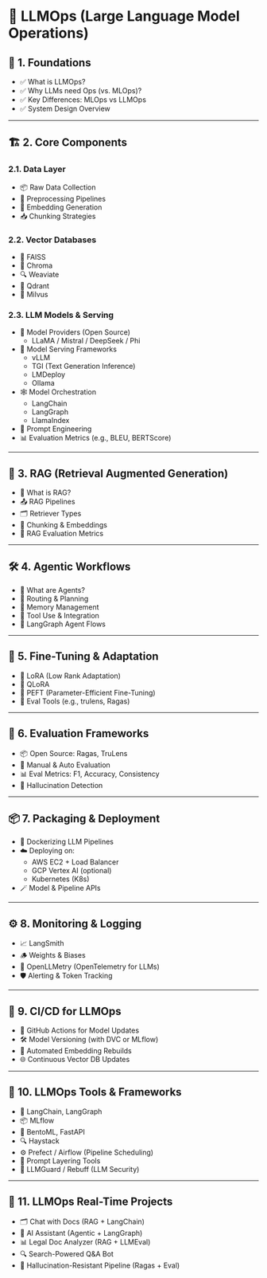 # 📘 LLMOps (Large Language Model Operations)

## 🌱 1. Foundations
- ✅ What is LLMOps?
- ✅ Why LLMs need Ops (vs. MLOps)?
- ✅ Key Differences: MLOps vs LLMOps
- ✅ System Design Overview

---

## 🏗️ 2. Core Components
### 2.1. Data Layer
- 📦 Raw Data Collection
- 🧹 Preprocessing Pipelines
- 🧠 Embedding Generation
- 📥 Chunking Strategies

### 2.2. Vector Databases
- 🧠 FAISS
- 📇 Chroma
- 🔍 Weaviate
- 📎 Qdrant
- 💾 Milvus

### 2.3. LLM Models & Serving
- 🤖 Model Providers (Open Source)
  - LLaMA / Mistral / DeepSeek / Phi
- 🧰 Model Serving Frameworks
  - vLLM
  - TGI (Text Generation Inference)
  - LMDeploy
  - Ollama
- 🕸️ Model Orchestration
  - LangChain
  - LangGraph
  - LlamaIndex
- 🧪 Prompt Engineering
- 📊 Evaluation Metrics (e.g., BLEU, BERTScore)

---

## 🧠 3. RAG (Retrieval Augmented Generation)
- 🔗 What is RAG?
- 📤 RAG Pipelines
- 🗂️ Retriever Types
- 🧱 Chunking & Embeddings
- 🧪 RAG Evaluation Metrics

---

## 🛠️ 4. Agentic Workflows
- 🤖 What are Agents?
- 🧭 Routing & Planning
- 🧠 Memory Management
- 🔗 Tool Use & Integration
- 📍 LangGraph Agent Flows

---

## 🚀 5. Fine-Tuning & Adaptation
- 🔧 LoRA (Low Rank Adaptation)
- 📐 QLoRA
- 🧵 PEFT (Parameter-Efficient Fine-Tuning)
- 🧪 Eval Tools (e.g., trulens, Ragas)

---

## 🧪 6. Evaluation Frameworks
- 📦 Open Source: Ragas, TruLens
- 🧪 Manual & Auto Evaluation
- 📊 Eval Metrics: F1, Accuracy, Consistency
- 🧠 Hallucination Detection

---

## 📦 7. Packaging & Deployment
- 🐳 Dockerizing LLM Pipelines
- ☁️ Deploying on:
  - AWS EC2 + Load Balancer
  - GCP Vertex AI (optional)
  - Kubernetes (K8s)
- 🪄 Model & Pipeline APIs

---

## ⚙️ 8. Monitoring & Logging
- 📈 LangSmith
- 🪵 Weights & Biases
- 🧠 OpenLLMetry (OpenTelemetry for LLMs)
- 🛡️ Alerting & Token Tracking

---

## 📂 9. CI/CD for LLMOps
- 🔁 GitHub Actions for Model Updates
- 🛠️ Model Versioning (with DVC or MLflow)
- 🚚 Automated Embedding Rebuilds
- 🌐 Continuous Vector DB Updates

---

## 🧠 10. LLMOps Tools & Frameworks
- 🧩 LangChain, LangGraph
- 📦 MLflow
- 🎯 BentoML, FastAPI
- 🔍 Haystack
- ⚙️ Prefect / Airflow (Pipeline Scheduling)
- 📜 Prompt Layering Tools
- 📡 LLMGuard / Rebuff (LLM Security)

---

## 📁 11. LLMOps Real-Time Projects
- 🗂️ Chat with Docs (RAG + LangChain)
- 🤖 AI Assistant (Agentic + LangGraph)
- 📊 Legal Doc Analyzer (RAG + LLMEval)
- 🔍 Search-Powered Q&A Bot
- 🧪 Hallucination-Resistant Pipeline (Ragas + Eval)
